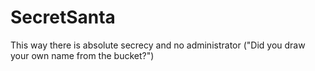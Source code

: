 # SecretSanta
This way there is absolute secrecy and no administrator ("Did you draw your own name from the bucket?")
